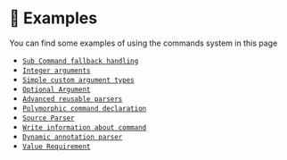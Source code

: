 # 📌 Examples

<tip>
You can find some examples of using the commands system in this page
</tip>

* [`Sub Command fallback handling`](sub-command-fallback-handling.md)
* [`Integer arguments`](Integer-arguments.md)
* [`Simple custom argument types`](Simple-custom-argument-types.md)
* [`Optional Argument`](Optional-Argument.md)
* [`Advanced reusable parsers`](Advanced-reusable-parsers.md)
* [`Polymorphic command declaration`](Polymorphic-command-declaration.md)
* [`Source Parser`](source-parser.md)
* [`Write information about command`](Command-Information.md)
* [`Dynamic annotation parser`](Dynamic-annotation-parser.md)
* [`Value Requirement`](value-requirement.md)